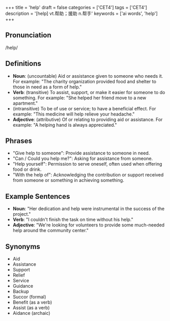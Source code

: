 +++
title = 'help'
draft = false
categories = ['CET4']
tags = ['CET4']
description = '[help] vt.帮助；援助 n.帮手'
keywords = ['ai words', 'help']
+++

## Pronunciation
/help/

## Definitions
- **Noun**: (uncountable) Aid or assistance given to someone who needs it. For example: "The charity organization provided food and shelter to those in need as a form of help."
- **Verb**: (transitive) To assist, support, or make it easier for someone to do something. For example: "She helped her friend move to a new apartment."
- (intransitive) To be of use or service; to have a beneficial effect. For example: "This medicine will help relieve your headache."
- **Adjective**: (attributive) Of or relating to providing aid or assistance. For example: "A helping hand is always appreciated."

## Phrases
- "Give help to someone": Provide assistance to someone in need.
- "Can / Could you help me?": Asking for assistance from someone.
- "Help yourself": Permission to serve oneself, often used when offering food or drink.
- "With the help of": Acknowledging the contribution or support received from someone or something in achieving something.

## Example Sentences
- **Noun**: "Her dedication and help were instrumental in the success of the project."
- **Verb**: "I couldn't finish the task on time without his help."
- **Adjective**: "We're looking for volunteers to provide some much-needed help around the community center."

## Synonyms
- Aid
- Assistance
- Support
- Relief
- Service
- Guidance
- Backup
- Succor (formal)
- Benefit (as a verb)
- Assist (as a verb)
- Aidance (archaic)
